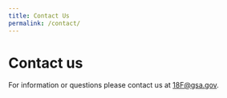 ```yaml
---
title: Contact Us
permalink: /contact/
---
```


<div class="bg-white">
  <div class="container cntnr-wide pb3" markdown="1">

# Contact us

For information or questions please contact us at <a href="mailto:18f@gsa.gov?subject=login.gov">18F@gsa.gov</a>.

  </div>
</div>
